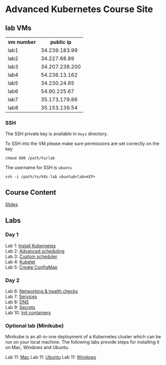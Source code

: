 # Advanced Kubernetes Course Site

## lab VMs
<table>
<tr><th>vm number</th><th>public ip</th></tr>
<tr><td>lab1</td> <td>34.239.183.99</td></tr>
<tr><td>lab2</td> <td>34.227.68.89</td></tr>
<tr><td>lab3</td> <td>34.207.238.200</td></tr>
<tr><td>lab4</td> <td>54.236.13.162</td></tr>
<tr><td>lab5</td> <td>34.230.24.65</td></tr>
<tr><td>lab6</td> <td>54.90.225.67</td></tr>
<tr><td>lab7</td> <td>35.173.179.86</td></tr>
<tr><td>lab8</td> <td>35.153.139.54</td></tr>
</table>

### SSH 
The SSH private key is available in `keys` directory. 

To SSH into the VM please make sure permissions are set correctly on the key

```
chmod 600 /path/to/lab
```

The username for SSH is `ubuntu`

```
ssh -i /path/to/k8s-lab ubuntu@<labvmIP>

```

## Course Content
[Slides](https://bit.ly/adv-k8s-content)  

## Labs

### Day 1
Lab 1: [Install Kubernetes](labs/01-install-k8s/)  
Lab 2: [Advanced scheduling](labs/02-affinity/)  
Lab 3: [Custom scheduler](labs/03-scheduler/)  
Lab 4: [Kubelet](labs/04-kubelet/)  
Lab 5: [Create ConfigMap](labs/05-configmap/)  

### Day 2
Lab 6: [Networking & health checks](labs/06-networking/)  
Lab 7: [Services](labs/07-services/)  
Lab 8: [DNS](labs/08-dns/)  
Lab 9: [Secrets](labs/09-secrets/)  
Lab 10: [Init containers](labs/10-init/)  

### Optional lab (Minikube)
Minikube is an all-in-one deployment of a Kubernetes cluster which can be run on your local machine.  The following labs provide steps for installing it on Mac, Windows and Ubuntu. 

Lab 11: [Mac](labs/11-mini-mac/)
Lab 11: [Ubuntu](labs/11-mini-ubuntu/)
Lab 11: [Windows](labs/11-mini-win/)
